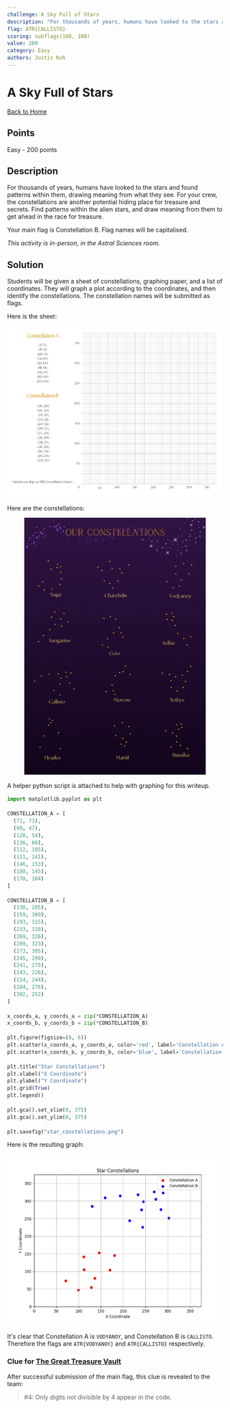 ```yaml
---
challenge: A Sky Full of Stars
description: "For thousands of years, humans have looked to the stars and found patterns within them, drawing meaning from what they see. For your crew, the constellations are another potential hiding place for treasure and secrets. Find patterns within the alien stars, and draw meaning from them to get ahead in the race for treasure.\n\nYour main flag is Constellation B. Flag names will be capitalised.\n\n*This activity is in-person, in the Astral Sciences room.*"
flag: ATR{CALLISTO}
scoring: subflags(100, 100)
value: 200
category: Easy
authors: Justis Koh
---
```


# A Sky Full of Stars

[Back to Home](../../README.md)

## Points

Easy - 200 points

## Description

For thousands of years, humans have looked to the stars and found patterns within them, drawing meaning from what they see. For your crew, the constellations are another potential hiding place for treasure and secrets. Find patterns within the alien stars, and draw meaning from them to get ahead in the race for treasure.

Your main flag is Constellation B. Flag names will be capitalised.

*This activity is in-person, in the Astral Sciences room.*

## Solution

Students will be given a sheet of constellations, graphing paper, and a list of coordinates. They will graph a plot according to the coordinates, and then identify the constellations. The constellation names will be submitted as flags.

Here is the sheet:
<p align="center"><img src="graph.png" alt="Star Graph" height="400px" /></p>

Here are the constellations:
<p align="center"><img src="constellations.png" alt="Constellations" height="600px" /></p>

A helper python script is attached to help with graphing for this writeup.

```python
import matplotlib.pyplot as plt

CONSTELLATION_A = [
  (71, 73),
  (99, 47),
  (128, 54),
  (136, 80),
  (112, 105),
  (111, 141),
  (146, 153),
  (180, 145),
  (170, 104)
]

CONSTELLATION_B = [
  (130, 285),
  (159, 309),
  (193, 315),
  (233, 318),
  (269, 326),
  (289, 323),
  (273, 305),
  (245, 299),
  (241, 275),
  (243, 226),
  (214, 244),
  (284, 276),
  (302, 252)
]

x_coords_a, y_coords_a = zip(*CONSTELLATION_A)
x_coords_b, y_coords_b = zip(*CONSTELLATION_B)

plt.figure(figsize=(8, 6))
plt.scatter(x_coords_a, y_coords_a, color='red', label='Constellation A')
plt.scatter(x_coords_b, y_coords_b, color='blue', label='Constellation B')

plt.title("Star Constellations")
plt.xlabel("X Coordinate")
plt.ylabel("Y Coordinate")
plt.grid(True)
plt.legend()

plt.gca().set_xlim(0, 375)
plt.gca().set_ylim(0, 375)

plt.savefig("star_constellations.png")
```

Here is the resulting graph:

<p align="center"><img src="star_constellations.png" alt="Star Constellations" height="400px" /></p>

It's clear that Constellation A is `VODYANOY`, and Constellation B is `CALLISTO`.
Therefore the flags are `ATR{VODYANOY}` and `ATR{CALLISTO}` respectively.

### Clue for [The Great Treasure Vault](../../narrative/the_great_treasure_vault/README.md)

After successful submission of the main flag, this clue is revealed to the team:

> #4: Only digits not divisible by 4 appear in the code.
